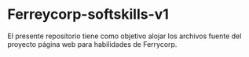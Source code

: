 # Ferreycorp-softskills-v1
El presente repositorio tiene como objetivo alojar los archivos fuente del proyecto página web para habilidades de Ferrycorp.
